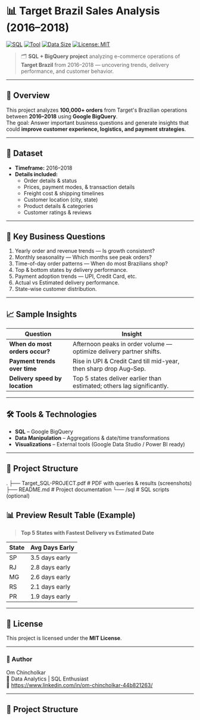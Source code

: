 # 📊 Target Brazil Sales Analysis (2016–2018)  

[![SQL](https://img.shields.io/badge/SQL-BigQuery-blue?logo=google-bigquery)](#)
[![Tool](https://img.shields.io/badge/Tool-Google%20BigQuery-orange?logo=google-cloud)](#)
[![Data Size](https://img.shields.io/badge/Data-100K%20Orders-green)](#)
[![License: MIT](https://img.shields.io/badge/License-MIT-yellow.svg)](LICENSE)

> 🗂 **SQL + BigQuery project** analyzing e-commerce operations of **Target Brazil** from 2016–2018 — uncovering trends, delivery performance, and customer behavior.

---

## 📌 Overview  

This project analyzes **100,000+ orders** from Target's Brazilian operations between **2016–2018** using **Google BigQuery**.  
The goal: Answer important business questions and generate insights that could **improve customer experience, logistics, and payment strategies**.

---

## 📂 Dataset  

- **Timeframe:** 2016–2018  
- **Details included:**
  - Order details & status  
  - Prices, payment modes, & transaction details  
  - Freight cost & shipping timelines  
  - Customer location (city, state)  
  - Product details & categories  
  - Customer ratings & reviews  

---

## 🎯 Key Business Questions  

1. Yearly order and revenue trends — Is growth consistent?  
2. Monthly seasonality — Which months see peak orders?  
3. Time-of-day order patterns — When do most Brazilians shop?  
4. Top & bottom states by delivery performance.  
5. Payment adoption trends — UPI, Credit Card, etc.  
6. Actual vs Estimated delivery performance.  
7. State-wise customer distribution.

---

## 📈 Sample Insights  

| Question | Insight |
|----------|---------|
| **When do most orders occur?** | Afternoon peaks in order volume — optimize delivery partner shifts. |
| **Payment trends over time** | Rise in UPI & Credit Card till mid-year, then sharp drop Aug–Sep. |
| **Delivery speed by location** | Top 5 states deliver earlier than estimated; others lag significantly. |

---

## 🛠 Tools & Technologies  

- **SQL** – Google BigQuery  
- **Data Manipulation** – Aggregations & date/time transformations  
- **Visualizations** – External tools (Google Data Studio / Power BI ready)

---
## 📄 Project Structure  

.
├── Target_SQL-PROJECT.pdf # PDF with queries & results (screenshots)
├── README.md # Project documentation
└── /sql # SQL scripts (optional)

## 📊 Preview Result Table (Example)  

> **Top 5 States with Fastest Delivery vs Estimated Date**

| State | Avg Days Early |
|-------|---------------|
| SP    | 3.5 days early |
| RJ    | 2.8 days early |
| MG    | 2.6 days early |
| RS    | 2.1 days early |
| PR    | 1.9 days early |

---

## 📜 License  

This project is licensed under the **MIT License**.

---

### 👤 Author  
Om Chincholkar  
💼 Data Analytics | SQL Enthusiast  
🔗 https://www.linkedin.com/in/om-chincholkar-44b821263/  

---

## 📄 Project Structure  

